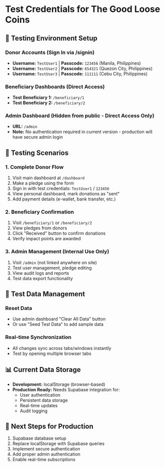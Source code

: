 # Test Credentials for The Good Loose Coins

## 🧪 Testing Environment Setup

### Donor Accounts (Sign In via /signin)
- **Username:** `TestUser1` | **Passcode:** `123456` (Manila, Philippines)
- **Username:** `TestUser2` | **Passcode:** `654321` (Quezon City, Philippines)  
- **Username:** `TestUser3` | **Passcode:** `111111` (Cebu City, Philippines)

### Beneficiary Dashboards (Direct Access)
- **Test Beneficiary 1:** `/beneficiary/1`
- **Test Beneficiary 2:** `/beneficiary/2`

### Admin Dashboard (Hidden from public - Direct Access Only)
- **URL:** `/admin`
- **Note:** No authentication required in current version - production will have secure admin login

## 🎯 Testing Scenarios

### 1. Complete Donor Flow
1. Visit main dashboard at `/dashboard`
2. Make a pledge using the form
3. Sign in with test credentials: `TestUser1` / `123456`
4. View personal dashboard, mark donations as "sent"
5. Add payment details (e-wallet, bank transfer, etc.)

### 2. Beneficiary Confirmation
1. Visit `/beneficiary/1` or `/beneficiary/2`
2. View pledges from donors
3. Click "Received" button to confirm donations
4. Verify impact points are awarded

### 3. Admin Management (Internal Use Only)
1. Visit `/admin` (not linked anywhere on site)
2. Test user management, pledge editing
3. View audit logs and reports
4. Test data export functionality

## 🔄 Test Data Management

### Reset Data
- Use admin dashboard "Clear All Data" button
- Or use "Seed Test Data" to add sample data

### Real-time Synchronization
- All changes sync across tabs/windows instantly
- Test by opening multiple browser tabs

## 📊 Current Data Storage
- **Development:** localStorage (browser-based)
- **Production Ready:** Needs Supabase integration for:
  - User authentication
  - Persistent data storage
  - Real-time updates
  - Audit logging

## 🚀 Next Steps for Production
1. Supabase database setup
2. Replace localStorage with Supabase queries
3. Implement secure authentication
4. Add proper admin authentication
5. Enable real-time subscriptions